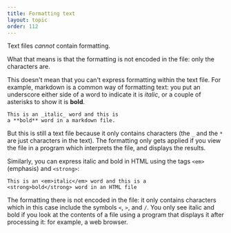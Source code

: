 ```yaml
---
title: Formatting text
layout: topic
order: 112
---
```


Text files _cannot_ contain formatting.

What that means is that the formatting is not encoded in the file: only the
characters are.

This doesn't mean that you can't express formatting within the text file.
For example, markdown is a common way of formatting text: you put an underscore
either side of a word to indicate it is _italic_, or a couple of asterisks to
show it is **bold**.

    This is an _italic_ word and this is
    a **bold** word in a markdown file.

But this is still a text file because it only contains characters (the `_` and
the `*` are just characters in the text). The formatting only gets applied if
you view the file in a program which interprets the file, and displays the
results.

Similarly, you can express italic and bold in HTML using the tags `<em>`
(emphasis) and `<strong>`:

    This is an <em>italic</em> word and this is a
    <strong>bold</strong> word in an HTML file

The formatting there is not encoded in the file: it only contains characters
which in this case include the symbols `<`, `>`, and `/`. You only see italic
and bold if you look at the contents of a file using a program that displays
it after processing it: for example, a web browser.



  